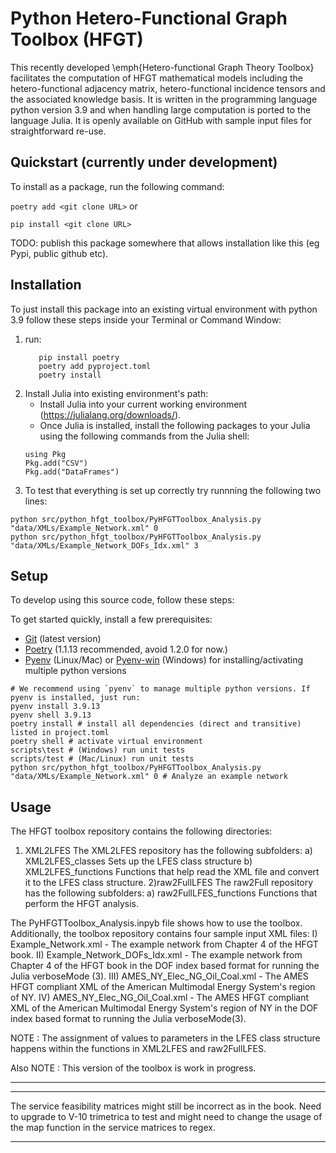 # Python Hetero-Functional Graph Toolbox (HFGT)
This recently developed \emph{Hetero-functional Graph Theory Toolbox} facilitates the computation of HFGT mathematical models including the hetero-functional adjacency matrix, hetero-functional incidence tensors and the associated knowledge basis.  It is written in the programming language python version 3.9 and when handling large computation is ported to the language Julia. It is openly available on GitHub with sample input files for straightforward re-use.

## Quickstart (currently under development)
To install as a package, run the following command:

``` poetry add <git clone URL> ``` or

``` pip install <git clone URL> ``` 

TODO: publish this package somewhere that allows installation like this (eg Pypi, public github etc).

## Installation

To just install this package into an existing virtual environment with python 3.9 follow these steps inside your Terminal or Command Window:

1) run:
	```cd <System path to Toolbox>/HFGTToolbox-master/Python-HFGT-Toolbox
       pip install poetry
       poetry add pyproject.toml
       poetry install
	```
2) Install Julia into existing environment's path:
	- Install Julia into your current working environment (https://julialang.org/downloads/). 
	- Once Julia is installed, install the following packages to your Julia using the following commands from the Julia shell:
	```
	using Pkg
	Pkg.add("CSV")
	Pkg.add("DataFrames")
	```
3) To test that everything is set up correctly try runnning the following two lines:
```
python src/python_hfgt_toolbox/PyHFGTToolbox_Analysis.py "data/XMLs/Example_Network.xml" 0
python src/python_hfgt_toolbox/PyHFGTToolbox_Analysis.py "data/XMLs/Example_Network_DOFs_Idx.xml" 3
```

## Setup
To develop using this source code, follow these steps:

To get started quickly, install a few prerequisites:
- [Git](https://gitforwindows.org) (latest version)
- [Poetry](https://python-poetry.org/docs/#installation) (1.1.13 recommended, avoid 1.2.0 for now.)
- [Pyenv](https://github.com/pyenv/pyenv) (Linux/Mac) or [Pyenv-win](https://github.com/pyenv-win/pyenv-win) (Windows) for installing/activating multiple python versions

```shell
# We recommend using `pyenv` to manage multiple python versions. If pyenv is installed, just run:
pyenv install 3.9.13
pyenv shell 3.9.13
poetry install # install all dependencies (direct and transitive) listed in project.toml
poetry shell # activate virtual environment
scripts\test # (Windows) run unit tests
scripts/test # (Mac/Linux) run unit tests
python src/python_hfgt_toolbox/PyHFGTToolbox_Analysis.py "data/XMLs/Example_Network.xml" 0 # Analyze an example network
```

## Usage
The HFGT toolbox repository contains the following directories:
1) XML2LFES
	The XML2LFES repository has the following subfolders:
	a) XML2LFES_classes
		Sets up the LFES class structure
	b) XML2LFES_functions
		Functions that help read the XML file and convert it to the LFES class structure.
2)raw2FullLFES
	The raw2Full repository has the following subfolders:
	a) raw2FullLFES_functions
		Functions that perform the HFGT analysis.

The PyHFGTToolbox_Analysis.inpyb file shows how to use the toolbox. Additionally, the toolbox repository contains four sample input XML files:
I) Example_Network.xml - The example network from Chapter 4 of the HFGT book.
II) Example_Network_DOFs_Idx.xml - The example network from Chapter 4 of the HFGT book in the DOF index based format for running the Julia verboseMode (3).
III) AMES_NY_Elec_NG_Oil_Coal.xml - The AMES HFGT compliant XML of the American Multimodal Energy System's region of NY.
IV) AMES_NY_Elec_NG_Oil_Coal.xml - The AMES HFGT compliant XML of the American Multimodal Energy System's region of NY in the DOF index based format to running the Julia verboseMode(3).

NOTE : The assignment of values to parameters in the LFES class structure happens within the functions in XML2LFES and raw2FullLFES.

Also NOTE : This version of the toolbox is work in progress. 
********************************************************************************
********************************************************************************
The service feasibility matrices might still be incorrect as in the book. Need to upgrade to V-10 trimetrica to test and might need to change the usage of the map function in the service matrices to regex.
********************************************************************************

